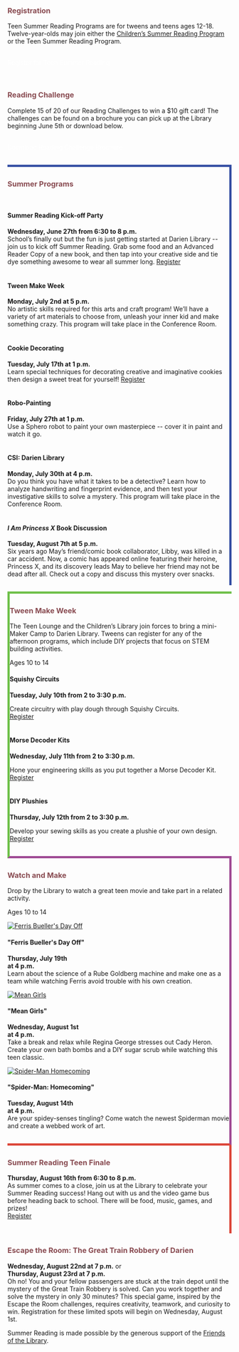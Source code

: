 <div class="row">
<div class="col-md-6">

<h3 style="color: #894C52;">Registration</h3>

Teen Summer Reading Programs are for tweens and teens ages 12-18. Twelve-year-olds may join either the [Children’s Summer Reading Program](https://dar.to/2s55izg "Children's Library Summer Reading") or the Teen Summer Reading Program.
<br />
<br />

<p>
<a href="https://dar.to/2GMcHrq" class="btn-u btn-primary" style="text-decoration:none; color:#fff;">Register for Teen Summer Reading</a>
</p>
<br />

</div>
<div class="col-md-6">

<h3 style="color: #894C52;">Reading Challenge</h3>
Complete 15 of 20 of our Reading Challenges to win a $10 gift card! The challenges can be found on a brochure you can pick up at the Library beginning June 5th or download below.
<br />
<br />
<p>
<a href="https://dar.to/2wu13BQ" class="btn-u btn-primary" style="text-decoration:none; color:#fff;">Download Reading Challenge Brochure</a>
</p>
<br />

</div>
</div>

<!-- <img class="img-responsive center-block" src="/uploads/departments/youth/summer_reading/2018_teen_summer_reading_train.jpg" alt="Train to Darien" /> -->


<div class="row" style="border-right: 5px solid #354fa3; border-top: 5px solid #354fa3; padding-top:5px;">
<div class="col-md-12">
<div class="row">
<div class="col-md-12">
<div class="row">
<div class="col-md-1">
<i class="fa fa-arrow-circle-down fa-3x" style="color:#354fa3;" aria-hidden="true"></i>
</div>
<div class="col-md-11">
<h3 style="color: #894C52;">Summer Programs</h3>
</div>
</div>

<br />

<div class="row">
<div class="col-md-4">
<div class="row">
<div class="col-md-1">
<i class="fa fa-birthday-cake fa-2x" style="color:#354fa3;" aria-hidden="true"></i>
</div>
<div class="col-md-11">
<h4>Summer Reading Kick-off Party</h4>
</div>
</div>

**Wednesday, June 27th from 6:30 to 8 p.m.**<br />
School’s finally out but the fun is just getting started at Darien Library -- join us to kick off Summer Reading. Grab some food and an Advanced Reader Copy of a new book, and then tap into your creative side and tie dye something awesome to wear all summer long. [Register](https://dar.to/2IH51N8 "Register for Summer Reading Kick-off Party")
<br />
<br />
</div>
<div class="col-md-4">
<div class="row">
<div class="col-md-1">
<i class="fa fa-paint-brush fa-2x" style="color:#354fa3;" aria-hidden="true"></i>
</div>
<div class="col-md-11">
<h4>Tween Make Week</h4>
</div>
</div>

**Monday, July 2nd at 5 p.m.**<br />
No artistic skills required for this arts and craft program! We’ll have a variety of art materials to choose from, unleash your inner kid and make something crazy. 
This program will take place in the Conference Room. 
<br />
<br />
</div>
<div class="col-md-4">
<div class="row">
<div class="col-md-1">
<i class="fa fa-copyright fa-2x" style="color:#354fa3;" aria-hidden="true"></i>
</div>
<div class="col-md-11">
<h4>Cookie Decorating</h4>
</div>
</div>

**Tuesday, July 17th at 1 p.m.**<br />
Learn special techniques for decorating creative and imaginative cookies then design a sweet treat for yourself! [Register](https://dar.to/2LrGpWt "Register for Cookie Decorating")
<br />
<br />
</div>
</div>
<div class="row">
<div class="col-md-4">
<div class="row">
<div class="col-md-1">
<i class="fa fa-android fa-2x" style="color:#354fa3;" aria-hidden="true"></i>
</div>
<div class="col-md-11">
<h4>Robo-Painting</h4>
</div>
</div>

**Friday, July 27th at 1 p.m.**<br />
Use a Sphero robot to paint your own masterpiece -- cover it in paint and watch it go. 
<br />
<br />
</div>
<div class="col-md-4">
<div class="row">
<div class="col-md-1">
<i class="fa fa-search fa-2x" style="color:#354fa3;" aria-hidden="true"></i>
</div>
<div class="col-md-11">
<h4>CSI: Darien Library</h4>
</div>
</div>

**Monday, July 30th at 4 p.m.**<br />
Do you think you have what it takes to be a detective? Learn how to analyze handwriting and fingerprint evidence, and then test your investigative skills to solve a mystery. This program will take place in the Conference Room.
<br />
<br />
</div>
<div class="col-md-4">
<div class="row">
<div class="col-md-1">
<i class="fa fa-book fa-2x" style="color:#354fa3;" aria-hidden="true"></i>
</div>
<div class="col-md-11">
<h4><em>I Am Princess X</em> Book Discussion</h4>
</div>
</div>

**Tuesday, August 7th at 5 p.m.**<br />
Six years ago May’s friend/comic book collaborator, Libby, was killed in a car accident. Now, a comic has appeared online featuring their heroine, Princess X, and its discovery leads May to believe her friend may not be dead after all. Check out a copy and discuss this mystery over snacks.
<br />
<br />
</div>			
</div>
</div>
</div>
</div>
</div>


<div class="row" style="border-left: 5px solid #6fc04a; border-bottom: 5px solid #a04c95; border-top: 5px solid #6fc04a; padding-top:5px;">
<div class="col-md-12">
<div class="row">
<div class="col-md-12">
<div class="row">
<div class="col-md-1">
<i class="fa fa-arrow-circle-down fa-3x" style="color:#6fc04a;" aria-hidden="true"></i>
</div>
<div class="col-md-11">
<h3 style="color: #894C52;">Tween Make Week</h3>
</div>
</div>

The Teen Lounge and the Children’s Library join forces to bring a mini-Maker Camp to Darien Library. Tweens can register for any of the afternoon programs, which include DIY projects that focus on <abrr title="Science, Technology, Engineering, and Mathematcis">STEM</abrr> building activities.

Ages 10 to 14 
<br />
</div>
</div>
<div class="row">
<div class="col-md-4">

#### Squishy Circuits
**Tuesday, July 10th from 2 to 3:30 p.m.**

Create circuitry with play dough through Squishy Circuits.<br />
[Register](https://dar.to/2sac7P4 "Register for Squishy Circuits")
<br />
<br />
</div>
<div class="col-md-4">

#### Morse Decoder Kits
**Wednesday, July 11th from 2 to 3:30 p.m.**

Hone your engineering skills as you put together a Morse Decoder Kit.<br /> 
[Register](https://dar.to/2J46VXG "Register for Morse Decoder Kits")
<br />
<br />
</div>
<div class="col-md-4">


#### DIY Plushies
**Thursday, July 12th from 2 to 3:30 p.m.**

Develop your sewing skills as you create a plushie of your own design.<br />
[Register](https://www.darienlibrary.org/event/2444?utm_source=teen_SR&utm_medium=website&utm_campaign=2018_TSR "Register for DIY Plushies")
<br />
<br />

</div>			
</div>
</div>
</div>


<div class="row" style="border-right: 5px solid #a04c95; border-bottom: 5px solid #dc483b; padding-top:5px;">
<div class="col-md-12">
<div class="row">
<div class="col-md-12">
<div class="row">
<div class="col-md-1">
<i class="fa fa-arrow-circle-down fa-3x" style="color:#a04c95;" aria-hidden="true"></i>
</div>
<div class="col-md-11">
<h3 style="color: #894C52;">Watch and Make</h3>
</div>
</div>

Drop by the Library to watch a great teen movie and take part in a related activity. 

Ages 10 to 14 
<br />
</div>
</div>
<div class="row">
<div class="col-md-4">
<div class="row">
<div class="col-md-4">
<a href="#"><img class="img-responsive center-block" src="/uploads/departments/youth/summer_reading/ferris_bueller_movie.jpg" alt="Ferris Bueller's Day Off" /></a>
</div>
<div class="col-md-8">

#### "Ferris Bueller's Day Off"
**Thursday, July 19th** <br />
**at 4 p.m.**
<br />
Learn about the science of a Rube Goldberg machine and make one as a team while watching Ferris avoid trouble with his own creation.
<br />
</div>
</div>
</div>
<div class="col-md-4">
<div class="row">
<div class="col-md-4">
<a href="#"><img class="img-responsive center-block" src="/uploads/departments/youth/summer_reading/mean_girls.jpg" alt="Mean Girls" /></a>
</div>
<div class="col-md-8">

#### "Mean Girls"
**Wednesday, August 1st** <br />
**at 4 p.m.**
<br />
Take a break and relax while Regina George stresses out Cady Heron. Create your own bath bombs and a DIY sugar scrub while watching this teen classic. 
<br />
</div>
</div>
</div>
<div class="col-md-4">
<div class="row">
<div class="col-md-4">
<a href="#"><img class="img-responsive center-block" src="/uploads/departments/youth/summer_reading/spider-man_homecoming.jpg" alt="Spider-Man Homecoming" /></a>
</div>
<div class="col-md-8">

#### "Spider-Man: Homecoming"
**Tuesday, August 14th** <br />
**at 4 p.m.**
<br />
Are your spidey-senses tingling? Come watch the newest Spiderman movie and create a webbed work of art. 
<br />
</div>
</div>
</div>
</div>
<br />
</div>
</div>

<div class="row">
<div class="col-md-6" style="border-right: 5px solid #dc483b;">
<div class="row" style="padding-top:5px;">
<div class="col-md-1">
<i class="fa fa-arrow-circle-right fa-3x" style="color:#dc483b;" aria-hidden="true"></i>
</div>
<div class="col-md-11">
<h3 style="color: #894C52;">Summer Reading Teen Finale</h3>
</div>
</div>

**Thursday, August 16th from 6:30 to 8 p.m.**<br />
As summer comes to a close, join us at the Library to celebrate your Summer Reading success! Hang out with us and the video game bus before heading back to school. There will be food, music, games, and prizes!
<br />
[Register](https://dar.to/2x9B7Mb "Register for the Summer Reading Teen Finale")

<br />
</div>
<div class="col-md-6">
<div class="row" style="padding-top:5px;">
<div class="col-md-1">
<i class="fa fa-arrow-circle-right fa-3x" style="color:#dc483b;" aria-hidden="true"></i>
</div>
<div class="col-md-11">
<h3 style="color: #894C52;">Escape the Room: The Great Train Robbery of Darien</h3>
</div>
</div>

**Wednesday, August 22nd at 7 p.m.** or <br />
**Thursday, August 23rd at 7 p.m.**<br />
Oh no! You and your fellow passengers are stuck at the train depot until the mystery of the Great Train Robbery is solved. Can you work together and solve the mystery in only 30 minutes? This special game, inspired by the Escape the Room challenges, requires creativity, teamwork, and curiosity to win. Registration for these limited spots will begin on Wednesday, August 1st.
<br />
</div>
</div>

<div class="margin-bottom-30"></div>

Summer Reading is made possible by the generous support of the [Friends of the Library](/friends "Friends of the Library").